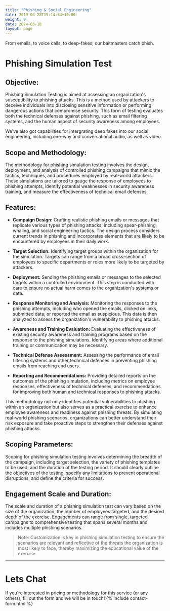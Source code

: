 ```yaml
---
title: "Phishing & Social Engineering"
date: 2019-03-28T15:14:54+10:00
weight: 9
date: 2024-03-18 
layout: page
---
```


From emails, to voice calls, to deep-fakes; our baitmasters catch phish. 
<!--more-->

# Phishing Simulation Test
## Objective:
Phishing Simulation Testing is aimed at assessing an organization's susceptibility to phishing attacks. This is a method used by attackers to deceive individuals into disclosing sensitive information or performing dangerous actions that compromise security. This form of testing evaluates both the technical defenses against phishing, such as email filtering systems, and the human aspect of security awareness among employees.

We've also got capabilities for intergrating deep fakes into our social engineering, including one-way and conversational audio, as well as video. 
## Scope and Methodology:
The methodology for phishing simulation testing involves the design, deployment, and analysis of controlled phishing campaigns that mimic the tactics, techniques, and procedures employed by real-world attackers. These simulations are tailored to gauge the response of employees to phishing attempts, identify potential weaknesses in security awareness training, and measure the effectiveness of technical email defenses.

## Features:

- **Campaign Design:** Crafting realistic phishing emails or messages that replicate various types of phishing attacks, including spear-phishing, whaling, and social engineering tactics. The design process considers current trends in phishing and incorporates elements that are likely to be encountered by employees in their daily work.

- **Target Selection:** Identifying target groups within the organization for the simulation. Targets can range from a broad cross-section of employees to specific departments or roles more likely to be targeted by attackers.

- **Deployment:** Sending the phishing emails or messages to the selected targets within a controlled environment. This step is conducted with care to ensure no actual harm comes to the organization's systems or data.

- **Response Monitoring and Analysis:** Monitoring the responses to the phishing attempts, including who opened the emails, clicked on links, submitted data, or reported the email as suspicious. This data is then analyzed to assess the organization's vulnerability to phishing attacks.

- **Awareness and Training Evaluation:** Evaluating the effectiveness of existing security awareness and training programs based on the response to the phishing simulations. Identifying areas where additional training or communication may be necessary.

- **Technical Defense Assessment:** Assessing the performance of email filtering systems and other technical defenses in preventing phishing emails from reaching end users.

- **Reporting and Recommendations:** Providing detailed reports on the outcomes of the phishing simulation, including metrics on employee responses, effectiveness of technical defenses, and recommendations for improving both human and technical responses to phishing attacks.

This methodology not only identifies potential vulnerabilities to phishing within an organization but also serves as a practical exercise to enhance employee awareness and readiness against phishing threats. By simulating real-world phishing scenarios, organizations can better understand their risk exposure and take proactive steps to strengthen their defenses against phishing attacks.

## Scoping Parameters:
Scoping for phishing simulation testing involves determining the breadth of the campaign, including target selection, the variety of phishing templates to be used, and the duration of the testing period. It should clearly outline the objectives of the testing, specify any limitations to prevent operational disruptions, and define the criteria for success.

## Engagement Scale and Duration:
The scale and duration of a phishing simulation test can vary based on the size of the organization, the number of employees targeted, and the desired depth of the exercise. Engagements can range from single, targeted campaigns to comprehensive testing that spans several months and includes multiple phishing scenarios.

> Note: Customization is key in phishing simulation testing to ensure the scenarios are relevant and reflective of the threats the organization is most likely to face, thereby maximizing the educational value of the exercise.

---
# Lets Chat
If you're interested in pricing or methodology for this service (or any others), fill out the form and we will be in touch!
{% include contact-form.html %}
